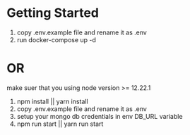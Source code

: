 # Getting Started
1. copy .env.example file and rename it as .env
2. run docker-compose up -d

# OR

make suer that you using node version >= 12.22.1 
1. npm install || yarn install
2. copy .env.example file and rename it as .env
3. setup your mongo db credentials in env DB_URL variable
4. npm run start || yarn run start
